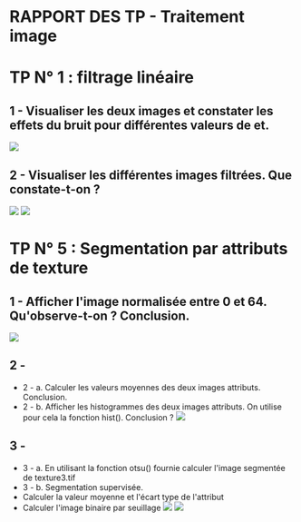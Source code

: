 # RAPPORT DES TP - Traitement image
# TP N° 1 : filtrage linéaire

## 1 - Visualiser les deux images et constater les effets du bruit pour différentes valeurs de et.
![](https://i.imgur.com/xooJY4O.png)
## 2 - Visualiser les différentes images filtrées. Que constate-t-on ?
![](https://i.imgur.com/dS0KoyL.png)
![](https://i.imgur.com/jS7d914.png)

# TP N° 5 : Segmentation par attributs de texture


## 1 - Afficher l'image normalisée entre 0 et 64. Qu'observe-t-on ? Conclusion.
![](https://i.imgur.com/yLLlFsL.png)
## 2 - 
  * 2 - a. Calculer les valeurs moyennes des deux images attributs. Conclusion.
  * 2 - b. Afficher les histogrammes des deux images attributs. On utilise pour cela la fonction hist(). Conclusion ?
  ![](https://i.imgur.com/462Mn84.png)
## 3 -
  * 3 - a. En utilisant la fonction otsu() fournie calculer l'image segmentée de texture3.tif
  * 3 - b. Segmentation supervisée. 
  * Calculer la valeur moyenne et l'écart type de l'attribut
  * Calculer l'image binaire par seuillage
  ![](https://i.imgur.com/XgfHAwy.png)
  ![](https://i.imgur.com/UyDaSSw.png)

